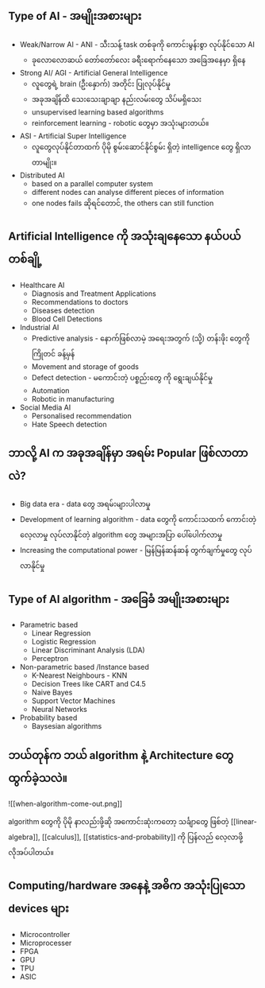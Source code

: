 Type of AI - အမျိုးအစားများ
-------

- Weak/Narrow AI - ANI - သီးသန့် task တစ်ခုကို ကောင်းမွန်းစွာ လုပ်နိုင်သော AI
	- ခုလောလောဆယ် တော်တော်လေး ခရီးရောက်နေသော အခြေအနေမှာ ရှိနေ
-  Strong AI/ AGI - Artificial General Intelligence  
	- လူတွေရဲ့ brain (ဦးနှောက်) အတိုင်း ပြုလုပ်နိုင်မှု
	- အခုအချိန်ထိ သေးသေးချာချာ နည်းလမ်းတွေ သိပ်မရှိသေး
	- unsupervised learning based algorithms
	- reinforcement learning - robotic တွေမှာ အသုံးများတယ်။
- ASI - Artificial Super Intelligence 
	- လူတွေလုပ်နိုင်တာထက် ပိုမို စွမ်းဆောင်နိုင်စွမ်း ရှိတဲ့ intelligence တွေ ရှိလာတာမျိုး။
- Distributed AI 
	- based on a parallel computer system
	- different nodes can analyse different pieces of information 
	-  one nodes fails ဆိုရင်တောင်, the others can still function 

Artificial Intelligence ကို အသုံးချနေသော နယ်ပယ်တစ်ချို့
------
- Healthcare AI
	- Diagnosis and Treatment Applications
	- Recommendations to doctors
	- Diseases detection
	- Blood Cell Detections
- Industrial AI
	- Predictive analysis - နောက်ဖြစ်လာမဲ့ အရေးအတွက် (သို့) တန်းဖိုး တွေကို ကြိုတင် ခန့်မှန်
	- Movement and storage of goods  
	- Defect detection - မကောင်းတဲ့ ပစ္စည်းတွေ ကို ရွေးချယ်နိုင်မှု
	- Automation 
	- Robotic in manufacturing
- Social Media AI
	- Personalised recommendation 
	- Hate Speech detection 

ဘာလို့ AI က အခုအချိန်မှာ အရမ်း  Popular ဖြစ်လာတာလဲ?
-----

- Big data era - data တွေ အရမ်းများပါလာမှု 
- Development of learning algorithm - data တွေကို  ကောင်းသထက် ကောင်းတဲ့ လေ့လာမှု လုပ်လာနိုင်တဲ့ algorithm တွေ အများအပြာ ပေါ်ပေါက်လာမှု
- Increasing the computational power  - မြန်မြန်ဆန်ဆန် တွက်ချက်မှုတွေ လုပ်လာနိုင်မှု

Type of AI algorithm - အခြေခံ အမျိုးအစားများ
---

- Parametric  based
	- Linear Regression
	- Logistic Regression
	- Linear Discriminant Analysis (LDA)
	- Perceptron
- Non-parametric based /Instance based
	- K-Nearest Neighbours  - KNN
	- Decision Trees like CART and C4.5
	- Naive Bayes
	- Support Vector Machines
	- Neural Networks
- Probability based
	- Baysesian algorithms

ဘယ်တုန်က ဘယ် algorithm နဲ့ Architecture တွေ ထွက်ခဲ့သလဲ။
----

![[when-algorithm-come-out.png]]

algorithm တွေကို ပိုမို နာလည်းဖို့ဆို အကောင်းဆုံးကတော့ သင်္ချာတွေ ဖြစ်တဲ့ [[linear-algebra]], [[calculus]], [[statistics-and-probability]] ကို ပြန်လည် လေ့လာဖို့ လိုအပ်ပါတယ်။

Computing/hardware အနေနဲ့ အဓိက အသုံးပြုသော devices များ
---
- Microcontroller
- Microprocesser
- FPGA
- GPU
- TPU
- ASIC